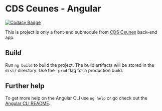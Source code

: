 # CDS Ceunes - Angular
[![Codacy Badge](https://api.codacy.com/project/badge/Grade/4805ed58cdd14de78c13c5a517100cc8)](https://www.codacy.com/app/alvadorn/cdsceunes-angular?utm_source=github.com&amp;utm_medium=referral&amp;utm_content=CDSCeunes/cdsceunes-angular&amp;utm_campaign=Badge_Grade)

This is project is only a front-end submodule from [CDS Ceunes](github.com/CDSCeunes/cdsceunes) back-end app.

## Build

Run `ng build` to build the project. The build artifacts will be stored in the `dist/` directory. Use the `-prod` flag for a production build.

## Further help

To get more help on the Angular CLI use `ng help` or go check out the [Angular CLI README](https://github.com/angular/angular-cli/blob/master/README.md).
